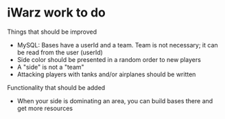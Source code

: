 # iWarz work to do

Things that should be improved
- MySQL: Bases have a userId and a team. Team is not necessary; it can be read from the user (userId)
- Side color should be presented in a random order to new players
- A "side" is not a "team"
- Attacking players with tanks and/or airplanes should be written

Functionality that should be added
- When your side is dominating an area, you can build bases there and get more resources
